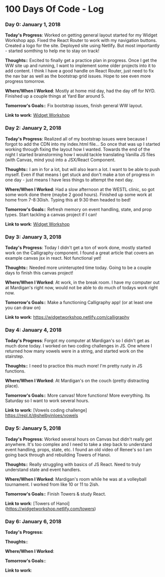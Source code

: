 # 100 Days Of Code - Log

### Day 0: January 1, 2018

**Today's Progress**: Worked on getting general layout started for my Widget Workshop app. Fixed the React Router to work with my navigation buttons. Created a logo for the site. Deployed site using Netlify. But most importantly - started somthing to help me to stay on track! 

**Thoughts:**: Excited to finally get a practice plan in progress. Once I get the WW site up and running, I want to implement some older projects into it to add content. I think I have a good handle on React Router, just need to fix the nav bar as well as the bootstrap grid issues. Hope to see even more progress tomorrow.

**Where/When I Worked**: Mostly at home mid day, had the day off for NYD. Finished up a couple things at Yard Bar around 5.

**Tomorrow's Goals:**: Fix bootstrap issues, finish general WW layout.

**Link to work**: [Widget Workshop](http://widgetworkshop.netlify.com)


### Day 2: January 2, 2018

**Today's Progress**: Realized all of my bootstrap issues were because I forgot to add the CDN into my index.html file... So once that was up I started working through fixing the layout how I wanted. Towards the end of the night I started brainstorming how I would tackle translating Vanilla JS files (with Canvas, mind you) into a JSX/React Component. 

**Thoughts:**: I am in for a lot, but will also learn a lot. I want to be able to push myself. Even if that means I get stuck and don't make a ton of progress in one day - just means I have less things to attempt the next day. 

**Where/When I Worked**: Had a slow afternoon at the WESTL clinic, so got some work done there (maybe 2 good hours). Finished up some work at home from 7-8:30ish. Typing this at 9:30 then headed to bed!

**Tomorrow's Goals:**: Refresh memory on event handling, state, and prop types. Start tackling a canvas project if I can!

**Link to work**: [Widget Workshop](http://widgetworkshop.netlify.com)


### Day 3: January 3, 2018

**Today's Progress**:  Today I didn't get a ton of work done, mostly started work on the Calligraphy component. I found a great article that covers an example canvas jsx in react. Not functional yet!

**Thoughts:**:  Needed more uninterupted time today. Going to be a couple days to finish this canvas project!

**Where/When I Worked**: At work, in the break room. I have my computer out at Mardigan's right now, would not be able to do much of todays work right now. 

**Tomorrow's Goals:**: Make a functioning Calligraphy app! (or at least one you can draw on)

**Link to work**: https://widgetworkshop.netlify.com/calligraphy


### Day 4: January 4, 2018

**Today's Progress**:  Forgot my computer at Mardigan's so I didn't get as much done today. I worked on two coding challenges in JS. One where I returned how many vowels were in a string, and started work on the stairstep. 

**Thoughts:**:  I need to practice this much more! I'm pretty rusty in JS functions. 

**Where/When I Worked**: At Mardigan's on the couch (pretty distracting place).

**Tomorrow's Goals:**: More canvas! More functions! More everything. Its Saturday so I want to work several hours. 

**Link to work**: [Vowels coding challenge] https://repl.it/@shelbyinloes/vowels


### Day 5: January 5, 2018

**Today's Progress**:  Worked several hours on Canvas but didn't really get anywhere. It's too complex and I need to take a step back to understand event handling, props, state, etc. I found an old video of Renee's so I am going back through and rebuilding Towers of Hanoi. 

**Thoughts:**:  Really struggling with basics of JS React. Need to truly understand state and event handlers. 

**Where/When I Worked**: Mardigan's room while he was at a volleyball tournament. I worked from like 10 or 11 to 2ish. 

**Tomorrow's Goals:**: Finish Towers & study React.

**Link to work**: [Towers of Hanoi] (https://widgetworkshop.netlify.com/towers)


### Day 6: January 6, 2018

**Today's Progress**:  

**Thoughts:**:  

**Where/When I Worked**: 

**Tomorrow's Goals:**: 

**Link to work**: